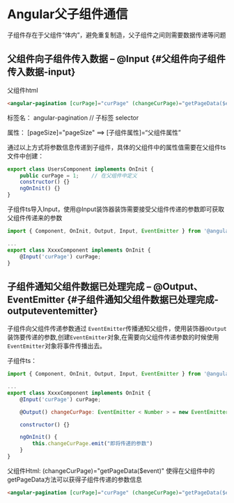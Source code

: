 # Angular父子组件通信

子组件存在于父组件“体内”，避免重复制造，父子组件之间则需要数据传递等问题

## 父组件向子组件传入数据 – @Input {#父组件向子组件传入数据-input}

父组件html

```html
<angular-pagination [curPage]="curPage" (changeCurPage)="getPageData($event)"></angular-pagination>
```

标签名： angular-pagination // 子标签  selector

属性： \[pageSize\]="pageSize" ==&gt; \[子组件属性\]=“父组件属性”

通过以上方式将参数信息传递到子组件，具体的父组件中的属性值需要在父组件ts文件中创建：

```js
export class UsersComponent implements OnInit {
    public curPage = 1;    // 在父组件中定义
    constructor() {}
    ngOnInit() {}
}
```

子组件ts导入Input，使用@Input装饰器装饰需要接受父组件传递的参数即可获取父组件传递来的参数

```js
import { Component, OnInit, Output, Input, EventEmitter } from '@angular/core';

...
export class XxxxComponent implements OnInit {
    @Input('curPage') curPage;
}
```

## 子组件通知父组件数据已处理完成 – @Output、EventEmitter {#子组件通知父组件数据已处理完成-outputeventemitter}

子组件向父组件传递参数通过 `EventEmitter`传播通知父组件，使用装饰器`@Output`装饰要传递的参数,创建`EventEmitter`对象,在需要向父组件传递参数的时候使用`EventEmitter`对象将事件传播出去。

子组件ts：

```js
import { Component, OnInit, Output, Input, EventEmitter } from '@angular/core';

...
export class XxxxComponent implements OnInit {
    @Input('curPage') curPage;

    @Output() changeCurPage: EventEmitter < Number > = new EventEmitter;

    constructor() {}

    ngOnInit() {
        this.changeCurPage.emit("即将传递的参数")
    }
}
```

父组件Html: \(changeCurPage\)="getPageData\($event\)" 使得在父组件中的getPageData方法可以获得子组件传递的参数信息

```html
<angular-pagination [curPage]="curPage" (changeCurPage)="getPageData($event)"></angular-pagination>
```



